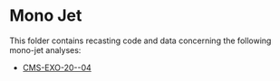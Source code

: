 # Mono Jet
This folder contains recasting code and data concerning the following mono-jet analyses:

 * [CMS-EXO-20--04](http://cms-results.web.cern.ch/cms-results/public-results/publications/EXO-20-004/)
